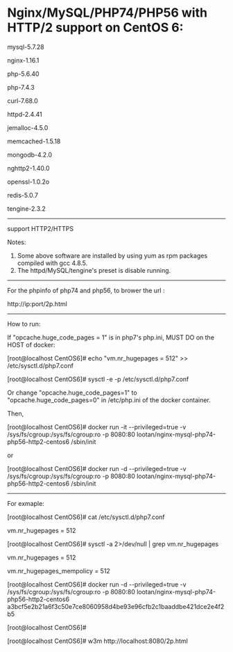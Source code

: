 # Nginx/MySQL/PHP74/PHP56 with HTTP/2 support on CentOS 6:

mysql-5.7.28

nginx-1.16.1

php-5.6.40

php-7.4.3

curl-7.68.0

httpd-2.4.41

jemalloc-4.5.0

memcached-1.5.18

mongodb-4.2.0

nghttp2-1.40.0

openssl-1.0.2o

redis-5.0.7

tengine-2.3.2


-----------------

support HTTP2/HTTPS

Notes: 
1. Some above software are installed by using yum as rpm packages compiled with gcc 4.8.5. 
2. The httpd/MySQL/tengine's preset is disable running. 

-----------------

For the phpinfo of php74 and php56, to brower the url :

http://ip:port/2p.html

-----------------

How to run:

If "opcache.huge_code_pages = 1" is in php7's php.ini, MUST DO on the HOST of docker:

[root@localhost CentOS6]# echo "vm.nr_hugepages = 512" >> /etc/sysctl.d/php7.conf

[root@localhost CentOS6]# sysctl -e -p /etc/sysctl.d/php7.conf

Or change "opcache.huge_code_pages=1" to "opcache.huge_code_pages=0" in /etc/php.ini of the docker container.

Then,

[root@localhost CentOS6]# docker run -it --privileged=true -v /sys/fs/cgroup:/sys/fs/cgroup:ro -p 8080:80 lootan/nginx-mysql-php74-php56-http2-centos6 /sbin/init

or

[root@localhost CentOS6]# docker run -d  --privileged=true -v /sys/fs/cgroup:/sys/fs/cgroup:ro -p 8080:80 lootan/nginx-mysql-php74-php56-http2-centos6 /sbin/init

-----------------

For exmaple:

[root@localhost CentOS6]# cat /etc/sysctl.d/php7.conf

vm.nr_hugepages = 512

[root@localhost CentOS6]# sysctl -a 2>/dev/null | grep vm.nr_hugepages

vm.nr_hugepages = 512

vm.nr_hugepages_mempolicy = 512


[root@localhost CentOS6]# docker run -d --privileged=true -v /sys/fs/cgroup:/sys/fs/cgroup:ro -p 8080:80 lootan/nginx-mysql-php74-php56-http2-centos6
a3bcf5e2b21a6f3c50e7ce8060958d4be93e96cfb2c1baaddbe421dce2e4f2b5

[root@localhost CentOS6]#

[root@localhost CentOS6]# w3m http://localhost:8080/2p.html
